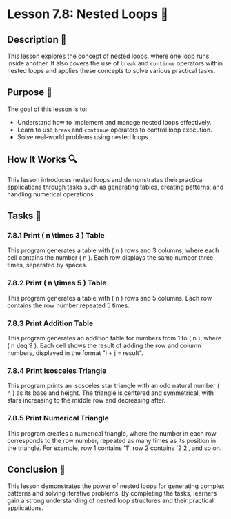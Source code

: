 # Lesson 7.8: Nested Loops 🔄

## Description 📝

This lesson explores the concept of nested loops, where one loop runs inside another.
It also covers the use of `break` and `continue` operators within nested loops and applies these concepts to solve various practical tasks.

## Purpose 🎯

The goal of this lesson is to:

-   Understand how to implement and manage nested loops effectively.
-   Learn to use `break` and `continue` operators to control loop execution.
-   Solve real-world problems using nested loops.

## How It Works 🔍

This lesson introduces nested loops and demonstrates their practical applications through tasks such as generating tables, creating patterns, and handling numerical operations.

## Tasks 📜

### 7.8.1 Print \( n \times 3 \) Table

This program generates a table with \( n \) rows and 3 columns, where each cell contains the number \( n \).
Each row displays the same number three times, separated by spaces.

### 7.8.2 Print \( n \times 5 \) Table

This program generates a table with \( n \) rows and 5 columns.
Each row contains the row number repeated 5 times.

### 7.8.3 Print Addition Table

This program generates an addition table for numbers from 1 to \( n \), where \( n \leq 9 \).
Each cell shows the result of adding the row and column numbers, displayed in the format "i + j = result".

### 7.8.4 Print Isosceles Triangle

This program prints an isosceles star triangle with an odd natural number \( n \) as its base and height.
The triangle is centered and symmetrical, with stars increasing to the middle row and decreasing after.

### 7.8.5 Print Numerical Triangle

This program creates a numerical triangle, where the number in each row corresponds to the row number, repeated as many times as its position in the triangle. For example, row 1 contains '1', row 2 contains '2 2', and so on.

## Conclusion 🚀

This lesson demonstrates the power of nested loops for generating complex patterns and solving iterative problems.
By completing the tasks, learners gain a strong understanding of nested loop structures and their practical applications.
